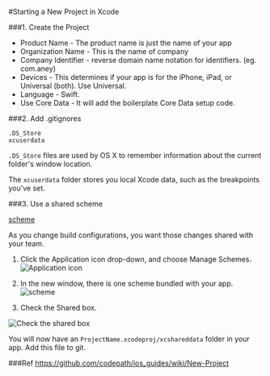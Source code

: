 #Starting a New Project in Xcode

###1. Create the Project
- Product Name - The product name is just the name of your app
- Organization Name - This is the name of company
- Company Identifier - reverse domain name notation for identifiers. (eg. com.aney)
- Devices - This determines if your app is for the iPhone, iPad, or Universal (both). Use Universal.
- Language - Swift.
- Use Core Data - It will add the boilerplate Core Data setup code.


###2. Add .gitignores
```
.DS_Store
xcuserdata
```

```.DS_Store``` files are used by OS X to remember information about the current folder's window location.

The ```xcuserdata``` folder stores you local Xcode data, such as the breakpoints you've set.

###3. Use a shared scheme

[scheme](https://developer.apple.com/library/content/featuredarticles/XcodeConcepts/Concept-Schemes.html)

As you change build configurations, you want those changes shared with your team.

 1. Click the Application icon drop-down, and choose Manage Schemes.
  ![Application icon](https://cloud.githubusercontent.com/assets/20268356/22092879/81d427cc-de44-11e6-8da9-9620fe672cec.png)

 2. In the new window, there is one scheme bundled with your app.
  ![scheme](https://cloud.githubusercontent.com/assets/20268356/22092876/80431de6-de44-11e6-8af9-37c7a6073cd2.png)
  
 3. Check the Shared box.
 
  ![Check the shared box](https://cloud.githubusercontent.com/assets/20268356/22092874/7b4155e2-de44-11e6-88aa-589ef3cea423.png)

You will now have an ```ProjectName.xcodeproj/xcshareddata``` folder in your app. Add this file to git.


###Ref
https://github.com/codepath/ios_guides/wiki/New-Project
